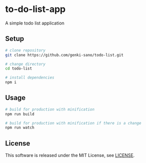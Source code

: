 # to-do-list-app

A simple todo list application

## Setup

``` bash
# clone repository
git clone https://github.com/genki-sano/todo-list.git

# change directory
cd todo-list

# install dependencies
npm i
```

## Usage

```bash
# build for production with minification
npm run build

# build for production with minification if there is a change
npm run watch
```

## License

This software is released under the MIT License, see [LICENSE](LICENSE).
